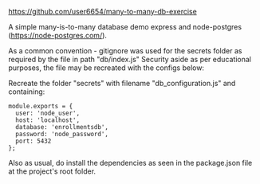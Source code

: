 https://github.com/user6654/many-to-many-db-exercise

A simple many-is-to-many database demo express and node-postgres (https://node-postgres.com/).

As a common convention - gitignore was used for the secrets folder as required by the file in path "db/index.js"
Security aside as per educational purposes, the file may be recreated with the configs below:


Recreate the folder "secrets" with filename "db_configuration.js" and containing:

```
module.exports = { 
  user: 'node_user',
  host: 'localhost',
  database: 'enrollmentsdb',
  password: 'node_password',
  port: 5432
};
```

Also as usual, do install the dependencies as seen in the package.json file at the project's root folder.
